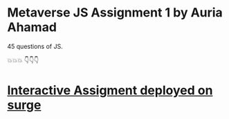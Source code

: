 # Metaverse JS Assignment 1 by Auria Ahamad
45 questions of JS.

💥💥💥
👇👇👇
# [Interactive Assigment deployed on surge](https://metaverse_js_assignment_1.surge.sh/)

